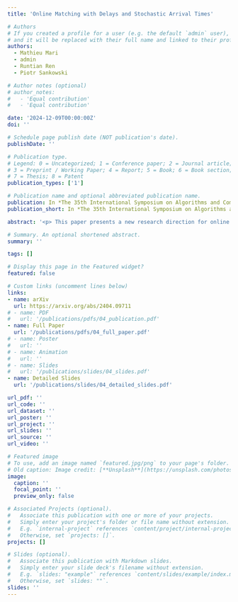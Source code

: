 ```yaml
---
title: 'Online Matching with Delays and Stochastic Arrival Times'

# Authors
# If you created a profile for a user (e.g. the default `admin` user), write the username (folder name) here
# and it will be replaced with their full name and linked to their profile.
authors:
  - Mathieu Mari
  - admin
  - Runtian Ren
  - Piotr Sankowski

# Author notes (optional)
# author_notes:
#   - 'Equal contribution'
#   - 'Equal contribution'

date: '2024-12-09T00:00:00Z'
doi: ''

# Schedule page publish date (NOT publication's date).
publishDate: ''

# Publication type.
# Legend: 0 = Uncategorized; 1 = Conference paper; 2 = Journal article;
# 3 = Preprint / Working Paper; 4 = Report; 5 = Book; 6 = Book section;
# 7 = Thesis; 8 = Patent
publication_types: ['1']

# Publication name and optional abbreviated publication name.
publication: In *The 35th International Symposium on Algorithms and Computation* **(ISAAC '24)**
publication_short: In *The 35th International Symposium on Algorithms and Computation* **(ISAAC '24)**

abstract: '<p> This paper presents a new research direction for online Multi-Level Aggregation (MLA) with delays. Given an edge-weighted rooted tree $T$ as input, a sequence of requests arriving at its vertices needs to be served in an online manner. A request $r$ is characterized by two parameters: its arrival time $t(r) > 0$ and location $l(r)$ being a vertex in tree $T$. Once $r$ arrives, we can either serve it immediately or postpone this action until any time $t > t(r)$. A request that has not been served at its arrival time is called pending up to the moment it gets served. We can serve several pending requests at the same time, paying a service cost equal to the weight of the subtree containing the locations of all the requests served and the root of $T$. Postponing the service of a request $r$ to time $t > t(r)$ generates an additional delay cost of $t - t(r)$. The goal is to serve all requests in an online manner such that the total cost (i.e., the total sum of service and delay costs) is minimized. The MLA problem is a generalization of several well-studied problems, including the TCP Acknowledgment (trees of depth 1), Joint Replenishment (depth 2), and Multi-Level Message Aggregation (arbitrary depth). The current best algorithm achieves a competitive ratio of $O(d^2)$, where $d$ denotes the depth of the tree. <p> Here, we consider a stochastic version of MLA where the requests follow a Poisson arrival process. We present a deterministic online algorithm that achieves a constant ratio of expectations, meaning that the ratio between the expected costs of the solution generated by our algorithm and the optimal offline solution is bounded by a constant. Our algorithm is obtained by carefully combining two strategies. In the first one, we plan periodic oblivious visits to the subset of frequent vertices, whereas in the second one, we greedily serve the pending requests in the remaining vertices. This problem is complex enough to demonstrate a very rare phenomenon that "single-minded" or "sample-average" strategies are not enough in stochastic optimization.'

# Summary. An optional shortened abstract.
summary: ''

tags: []

# Display this page in the Featured widget?
featured: false

# Custom links (uncomment lines below)
links:
- name: arXiv
  url: https://arxiv.org/abs/2404.09711
# - name: PDF
#   url: '/publications/pdfs/04_publication.pdf'
- name: Full Paper
  url: '/publications/pdfs/04_full_paper.pdf'
# - name: Poster
#   url: ''
# - name: Animation
#   url: ''
# - name: Slides
#   url: '/publications/slides/04_slides.pdf'
- name: Detailed Slides
  url: '/publications/slides/04_detailed_slides.pdf'

url_pdf: ''
url_code: ''
url_dataset: ''
url_poster: ''
url_project: ''
url_slides: ''
url_source: ''
url_video: ''

# Featured image
# To use, add an image named `featured.jpg/png` to your page's folder.
# Old caption: Image credit: [**Unsplash**](https://unsplash.com/photos/pLCdAaMFLTE)
image:
  caption: ''
  focal_point: ''
  preview_only: false

# Associated Projects (optional).
#   Associate this publication with one or more of your projects.
#   Simply enter your project's folder or file name without extension.
#   E.g. `internal-project` references `content/project/internal-project/index.md`.
#   Otherwise, set `projects: []`.
projects: []

# Slides (optional).
#   Associate this publication with Markdown slides.
#   Simply enter your slide deck's filename without extension.
#   E.g. `slides: "example"` references `content/slides/example/index.md`.
#   Otherwise, set `slides: ""`.
slides: ''
---
```


<!-- {{% callout note %}}
Click the _Cite_ button above to demo the feature to enable visitors to import publication metadata into their reference management software.
{{% /callout %}}

{{% callout note %}}
Create your slides in Markdown - click the _Slides_ button to check out the example.
{{% /callout %}}

Supplementary notes can be added here, including [code, math, and images](https://wowchemy.com/docs/writing-markdown-latex/). -->
